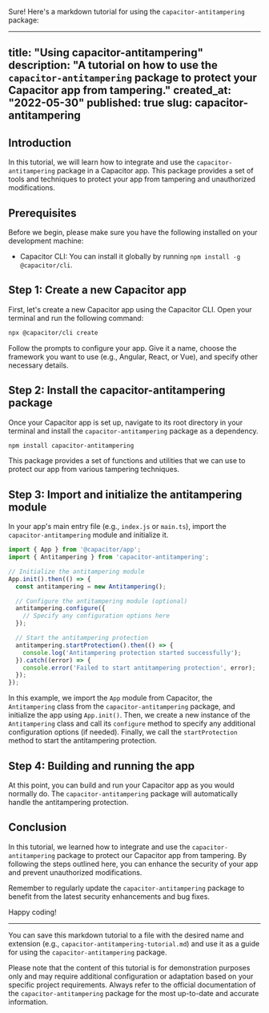Sure! Here's a markdown tutorial for using the `capacitor-antitampering` package:

---
title: "Using capacitor-antitampering"
description: "A tutorial on how to use the `capacitor-antitampering` package to protect your Capacitor app from tampering."
created_at: "2022-05-30"
published: true
slug: capacitor-antitampering
---

## Introduction

In this tutorial, we will learn how to integrate and use the `capacitor-antitampering` package in a Capacitor app. This package provides a set of tools and techniques to protect your app from tampering and unauthorized modifications.

## Prerequisites

Before we begin, please make sure you have the following installed on your development machine:

- Capacitor CLI: You can install it globally by running `npm install -g @capacitor/cli`.

## Step 1: Create a new Capacitor app

First, let's create a new Capacitor app using the Capacitor CLI. Open your terminal and run the following command:

```bash
npx @capacitor/cli create
```

Follow the prompts to configure your app. Give it a name, choose the framework you want to use (e.g., Angular, React, or Vue), and specify other necessary details.

## Step 2: Install the capacitor-antitampering package

Once your Capacitor app is set up, navigate to its root directory in your terminal and install the `capacitor-antitampering` package as a dependency.

```bash
npm install capacitor-antitampering
```

This package provides a set of functions and utilities that we can use to protect our app from various tampering techniques.

## Step 3: Import and initialize the antitampering module

In your app's main entry file (e.g., `index.js` or `main.ts`), import the `capacitor-antitampering` module and initialize it.

```javascript
import { App } from '@capacitor/app';
import { Antitampering } from 'capacitor-antitampering';

// Initialize the antitampering module
App.init().then(() => {
  const antitampering = new Antitampering();

  // Configure the antitampering module (optional)
  antitampering.configure({
    // Specify any configuration options here
  });

  // Start the antitampering protection
  antitampering.startProtection().then(() => {
    console.log('Antitampering protection started successfully');
  }).catch((error) => {
    console.error('Failed to start antitampering protection', error);
  });
});
```

In this example, we import the `App` module from Capacitor, the `Antitampering` class from the `capacitor-antitampering` package, and initialize the app using `App.init()`. Then, we create a new instance of the `Antitampering` class and call its `configure` method to specify any additional configuration options (if needed). Finally, we call the `startProtection` method to start the antitampering protection.

## Step 4: Building and running the app

At this point, you can build and run your Capacitor app as you would normally do. The `capacitor-antitampering` package will automatically handle the antitampering protection.

## Conclusion

In this tutorial, we learned how to integrate and use the `capacitor-antitampering` package to protect our Capacitor app from tampering. By following the steps outlined here, you can enhance the security of your app and prevent unauthorized modifications.

Remember to regularly update the `capacitor-antitampering` package to benefit from the latest security enhancements and bug fixes.

Happy coding!

---

You can save this markdown tutorial to a file with the desired name and extension (e.g., `capacitor-antitampering-tutorial.md`) and use it as a guide for using the `capacitor-antitampering` package.

Please note that the content of this tutorial is for demonstration purposes only and may require additional configuration or adaptation based on your specific project requirements. Always refer to the official documentation of the `capacitor-antitampering` package for the most up-to-date and accurate information.